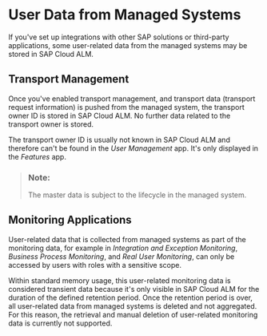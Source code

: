 <!-- loio3ef5218bdec14b4d956b6a8c65c79b52 -->

# User Data from Managed Systems

If you've set up integrations with other SAP solutions or third-party applications, some user-related data from the managed systems may be stored in SAP Cloud ALM.



<a name="loio3ef5218bdec14b4d956b6a8c65c79b52__section_ttc_bgj_2tb"/>

## Transport Management

Once you've enabled transport management, and transport data \(transport request information\) is pushed from the managed system, the transport owner ID is stored in SAP Cloud ALM. No further data related to the transport owner is stored.

The transport owner ID is usually not known in SAP Cloud ALM and therefore can't be found in the *User Management* app. It's only displayed in the *Features* app.

> ### Note:  
> The master data is subject to the lifecycle in the managed system.



<a name="loio3ef5218bdec14b4d956b6a8c65c79b52__section_fgg_jhx_gtb"/>

## Monitoring Applications

User-related data that is collected from managed systems as part of the monitoring data, for example in *Integration and Exception Monitoring*, *Business Process Monitoring*, and *Real User Monitoring*, can only be accessed by users with roles with a sensitive scope.

Within standard memory usage, this user-related monitoring data is considered transient data because it's only visible in SAP Cloud ALM for the duration of the defined retention period. Once the retention period is over, all user-related data from managed systems is deleted and not aggregated. For this reason, the retrieval and manual deletion of user-related monitoring data is currently not supported.

